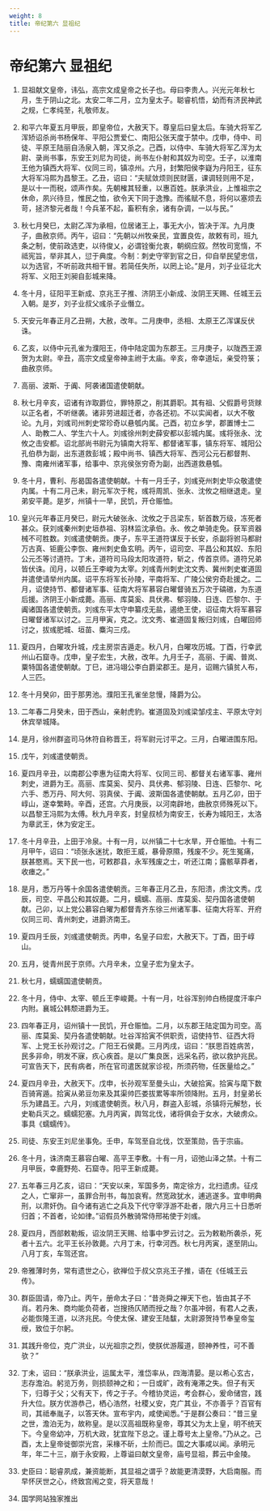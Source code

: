 ```yaml
---
weight: 8
title: 帝纪第六 显祖纪
---
```


# 帝纪第六 显祖纪

1. <span id="帝纪第六_显祖纪-1"></span>
显祖献文皇帝，讳弘，高宗文成皇帝之长子也。母曰李贵人。兴光元年秋七月，生于阴山之北。太安二年二月，立为皇太子。聪睿机悟，幼而有济民神武之规，仁孝纯至，礼敬师友。

2. <span id="帝纪第六_显祖纪-2"></span>
和平六年夏五月甲辰，即皇帝位，大赦天下。尊皇后曰皇太后。车骑大将军乙浑矫诏杀尚书杨保年、平阳公贾爱仁、南阳公张天度于禁中。戊申，侍中、司徒、平原王陆丽自汤泉入朝，浑又杀之。己酉，以侍中、车骑大将军乙浑为太尉、录尚书事，东安王刘尼为司徒，尚书左仆射和其奴为司空。壬子，以淮南王他为镇西大将军、仪同三司，镇凉州。六月，封繁阳侯李嶷为丹阳王，征东大将军冯熙为昌黎王。乙丑，诏曰：“夫赋敛烦则民财匮，课调轻则用不足，是以十一而税，颂声作矣。先朝榷其轻重，以惠百姓。朕承洪业，上惟祖宗之休命，夙兴待旦，惟民之恤，欲令天下同于逸豫。而徭赋不息，将何以塞烦去苛，拯济黎元者哉！今兵革不起，畜积有余，诸有杂调，一以与民。”

3. <span id="帝纪第六_显祖纪-3"></span>
秋七月癸巳，太尉乙浑为承相，位居诸王上，事无大小，皆决于浑。九月庚子，曲赦京师。丙午，诏曰：“先朝以州牧亲民，宜置良佐，故敕有司，班九条之制，使前政选吏，以待俊乂，必谓铨衡允衷，朝纲应叙。然牧司宽惰，不祗宪旨，举非其人，愆于典度。今制：刺史守宰到官之日，仰自举民望忠信，以为选官，不听前政共相干冒。若简任失所，以罔上论。”是月，刘子业征北大将军、义阳王刘昶自彭城来降。

4. <span id="帝纪第六_显祖纪-4"></span>
冬十月，征阳平王新成、京兆王子推、济阴王小新成、汝阴王天赐、任城王云入朝。是岁，刘子业叔父彧杀子业僭立。

5. <span id="帝纪第六_显祖纪-5"></span>
天安元年春正月乙丑朔，大赦，改年。二月庚申，丞相、太原王乙浑谋反伏诛。

6. <span id="帝纪第六_显祖纪-6"></span>
乙亥，以侍中元孔雀为濮阳王，侍中陆定国为东郡王。三月庚子，以陇西王源贺为太尉。辛丑，高宗文成皇帝神主祔于太庙。辛亥，帝幸道坛，亲受符箓；曲赦京师。

7. <span id="帝纪第六_显祖纪-7"></span>
高丽、波斯、于阗、阿袭诸国遣使朝献。

8. <span id="帝纪第六_显祖纪-8"></span>
秋七月辛亥，诏诸有诈取爵位，罪特原之，削其爵职。其有祖、父假爵号货赇以正名者，不听继袭。诸非劳进超迁者，亦各还初。不以实闻者，以大不敬论。九月，刘彧司州刺史常珍奇以悬瓠内属。己酉，初立乡学，郡置博士二人、助教二人、学生六十人。刘彧徐州刺史薛安都以彭城内属。彧将张永、沈攸之击安都。诏北部尚书尉元为镇南大将军、都督诸军事，镇东将军、城阳公孔伯恭为副，出东道救彭城；殿中尚书、镇西大将军、西河公元石都督荆、豫、南雍州诸军事，给事中、京兆侯张穷奇为副，出西道救悬瓠。

9. <span id="帝纪第六_显祖纪-9"></span>
冬十月，曹利、彤曷国各遣使朝献。十有一月壬子，刘彧兗州刺史毕众敬遣使内属。十有二月己未，尉元军次于秺，彧将周凯、张永、沈攸之相继退走。皇弟安平薨。是岁，州镇十一旱，民饥，开仓赈恤。

10. <span id="帝纪第六_显祖纪-10"></span>
皇兴元年春正月癸巳，尉元大破张永、沈攸之于吕梁东，斩首数万级，冻死者甚众。获刘彧秦州刺史垣恭祖、羽林监沈承伯。永、攸之单骑走免。获军资器械不可胜数。刘彧遣使朝贡。庚子，东平王道符谋反于长安，杀副将驸马都尉万古真、钜鹿公李恢、雍州刺史鱼玄明。丙午，诏司空、平昌公和其奴、东阳公元丕等讨道符。丁未，道符司马段太阳攻道符，斩之，传首京师。道符兄弟皆伏诛。闰月，以顿丘王李峻为太宰。刘彧青州刺史沈文秀、冀州刺史崔道固并遣使请举州内属。诏平东将军长孙陵，平南将军、广陵公侯穷奇赴援之。二月，诏使持节、都督诸军事、征南大将军慕容白曜督骑五万次于碻磝，为东道后援。济阴王小新成薨。高丽、库莫奚、具伏弗、郁羽陵、日连、匹黎尔、于阗诸国各遣使朝贡。刘彧东平太守申纂戍无盐，遏绝王使，诏征南大将军慕容日曜督诸军以讨之。三月甲寅，克之。沈文秀、崔道固复叛归刘彧，白曜回师讨之，拔彧肥城、垣苗、麋沟三戍。

11. <span id="帝纪第六_显祖纪-11"></span>
夏四月，白曜攻升城，戍主房崇吉遁走。秋八月，白曜攻历城。丁酉，行幸武州山石窟寺。戊申，皇子宏生，大赦，改年。九月壬子，高丽、于阗、普岚、粟特国各遣使朝献。丁巳，进冯翊公李白爵梁郡王。是月，诏赐六镇贫人布，人三匹。

12. <span id="帝纪第六_显祖纪-12"></span>
冬十月癸卯，田于那男池。濮阳王孔雀坐怠慢，降爵为公。

13. <span id="帝纪第六_显祖纪-13"></span>
二年春二月癸未，田于西山，亲射虎豹。崔道固及刘彧梁邹戍主、平原太守刘休宾举城降。

14. <span id="帝纪第六_显祖纪-14"></span>
是月，徐州群盗司马休符自称晋王，将军尉元讨平之。三月，白曜进围东阳。

15. <span id="帝纪第六_显祖纪-15"></span>
戊午，刘彧遣使朝贡。

16. <span id="帝纪第六_显祖纪-16"></span>
夏四月辛丑，以南郡公李惠为征南大将军、仪同三司、都督关右诸军事、雍州刺史，进爵为王。高丽、库莫奚、契丹、具伏弗、郁羽陵、日连、匹黎尔、叱六手、悉万丹、阿大何、羽真侯、于阗、波斯国各遣使朝献。五月乙卯，田于崞山，遂幸繁畤。辛酉，还宫。六月庚辰，以河南辟地，曲赦京师殊死以下。以昌黎王冯熙为太傅。秋九月辛亥，封皇叔桢为南安王，长寿为城阳王，太洛为章武王，休为安定王。

17. <span id="帝纪第六_显祖纪-17"></span>
冬十月辛丑，上田于冷泉。十有一月，以州镇二十七水旱，开仓赈恤。十有二月甲午，诏曰：“顷张永迷扰，敢拒王威，暴骨原隰，残废不少。死生冤痛，朕甚愍焉。天下民一也，可敕郡县，永军残废之士，听还江南；露骸草莽者，收瘗之。”

18. <span id="帝纪第六_显祖纪-18"></span>
是月，悉万丹等十余国各遣使朝贡。三年春正月乙丑，东阳溃，虏沈文秀。戊辰，司空、平昌公和其奴薨。二月，蠕蠕、高丽、库莫奚、契丹国各遣使朝献。己卯，以上党公慕容白曜为都督青齐东徐三州诸军事、征南大将军、开府仪同三司、青州刺史，进爵济南王。

19. <span id="帝纪第六_显祖纪-19"></span>
夏四月壬辰，刘彧遣使朝贡。丙申，名皇子曰宏，大赦天下。丁酉，田于崞山。

20. <span id="帝纪第六_显祖纪-20"></span>
五月，徙青州民于京师。六月辛未，立皇子宏为皇太子。

21. <span id="帝纪第六_显祖纪-21"></span>
秋七月，蠕蠕国遣使朝贡。

22. <span id="帝纪第六_显祖纪-22"></span>
冬十月，侍中、太宰、顿丘王李峻薨。十有一月，吐谷浑别帅白杨提度汗率户内附。襄城公韩颓进爵为王。

23. <span id="帝纪第六_显祖纪-23"></span>
四年春正月，诏州镇十一民饥，开仓赈恤。二月，以东郡王陆定国为司空。高丽、库莫奚、契丹各遣使朝献。吐谷浑拾寅不供职贡，诏使持节、征西大将军、上党王长孙观讨之。广阳王石侯薨。三月丙戌，诏曰：“朕思百姓病苦，民多非命，明发不寐，疚心疾首。是以广集良医，远采名药，欲以救护兆民。可宣告天下，民有病者，所在官司遣医就家诊视，所须药物，任医量给之。”

24. <span id="帝纪第六_显祖纪-24"></span>
夏四月辛丑，大赦天下。戊申，长孙观军至曼头山，大破拾寅。拾寅与麾下数百骑宵遁。拾寅从弟豆勿来及其渠帅匹娄拔累等率所领降附。五月，封皇弟长乐为建昌王。六月，刘彧遣使朝贡。秋八月，群盗入彭城，杀镇将元解愁，长史勒兵灭之。蠕蠕犯塞。九月丙寅，舆驾北伐，诸将俱会于女水，大破虏众。事具《蠕蠕传》。

25. <span id="帝纪第六_显祖纪-25"></span>
司徒、东安王刘尼坐事免。壬申，车驾至自北伐，饮至策勋，告于宗庙。

26. <span id="帝纪第六_显祖纪-26"></span>
冬十月，诛济南王慕容白曜、高平王李敷。十有一月，诏弛山泽之禁。十有二月甲辰，幸鹿野苑、石窟寺。阳平王新成薨。

27. <span id="帝纪第六_显祖纪-27"></span>
五年春三月乙亥，诏曰：“天安以来，军国多务，南定徐方，北扫遗虏。征戍之人，亡窜非一，虽罪合刑书，每加哀宥。然宽政犹水，逋逃遂多。宜申明典刑，以肃奸伪。自今诸有逃亡之兵及下代守宰浮游不赴者，限六月三十日悉听归首；不首者，论如律。”诏假员外散骑常侍邢祐使于刘彧。

28. <span id="帝纪第六_显祖纪-28"></span>
夏四月，西部敕勒叛，诏汝阴王天赐、给事中罗云讨之。云为敕勒所袭杀，死者十五六。北平王长孙敦薨。六月丁未，行幸河西。秋七月丙寅，遂至阴山。八月丁亥，车驾还宫。

29. <span id="帝纪第六_显祖纪-29"></span>
帝雅薄时务，常有遗世之心，欲禅位于叔父京兆王子推，语在《任城王云传》。

30. <span id="帝纪第六_显祖纪-30"></span>
群臣固请，帝乃止。丙午，册命太子曰：“昔尧舜之禅天下也，皆由其子不肖。若丹朱、商均能负荷者，岂搜扬仄陋而授之哉？尔虽冲弱，有君人之表，必能恢隆王道，以济兆民。今使太保、建安王陆馛，太尉源贺持节奉皇帝玺绶，致位于尔躬。

31. <span id="帝纪第六_显祖纪-31"></span>
其践升帝位，克广洪业，以光祖宗之烈，使朕优游履道，颐神养性，可不善欤？”

32. <span id="帝纪第六_显祖纪-32"></span>
丁未，诏曰：“朕承洪业，运属太平，淮岱率从，四海清晏。是以希心玄古，志存澹泊。躬览万务，则损颐神之和；一日或旷，政有淹滞之失。但子有天下，归尊于父；父有天下，传之于子。今稽协灵运，考会群心，爰命储宫，践升大位。朕方优游恭己，栖心浩然，社稷乂安，克广其业，不亦善乎？百官有司，其祗奉胤子，以答天休。宣布宇内，咸使闻悉。”于是群公奏曰：“昔三皇之世，澹泊无为，故称皇。是以汉高祖既称皇帝，尊其父为太上皇，明不统天下。今皇帝幼冲，万机大政，犹宜陛下总之。谨上尊号太上皇帝。”乃从之。己酉，太上皇帝徙御崇光宫，采椽不斫，土阶而已。国之大事咸以闻。承明元年，年二十三，崩于永安殿，上尊谥曰献文皇帝，庙号显祖，葬云中金陵。

33. <span id="帝纪第六_显祖纪-33"></span>
史臣曰：聪睿夙成，兼资能断，其显祖之谓乎？故能更清漠野，大启南服。而早怀厌世之心，终致宫闱之变，将天意哉！

34. <span id="帝纪第六_显祖纪-34"></span>
国学网站独家推出
